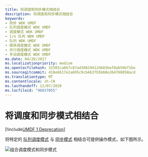 ```yaml
---
title: 将调度和同步模式相结合
description: 将调度和同步模式相结合
keywords:
- 同步 WDK UMDF
- 队列调度模式 WDK UMDF
- 调度模式 WDK UMDF
- I/o 队列 WDK UMDF
- 队列 WDK UMDF
- 顺序调度模式 WDK UMDF
- 并行调度模式 WDK UMDF
- 手动调度模式 WDK UMDF
ms.date: 04/20/2017
ms.localizationpriority: medium
ms.openlocfilehash: 31503ca667c87ad30829412db83bef8ab59bf1be
ms.sourcegitcommit: 418e6617e2a695c9cb4b37b5b60e264760858acd
ms.translationtype: MT
ms.contentlocale: zh-CN
ms.lasthandoff: 12/07/2020
ms.locfileid: "96837055"
---
```

# <a name="combining-dispatch-and-synchronization-modes"></a>将调度和同步模式相结合

[!include[UMDF 1 Deprecation](../includes/umdf-1-deprecation.md)]

将特定的 [队列调度模式](configuring-dispatch-mode-for-an-i-o-queue.md) 与 [同步模式](specifying-a-callback-synchronization-mode.md) 相结合可提供操作模式，如下图所示。

![组合调度模式和同步模式](images/combine.gif)

 

 





